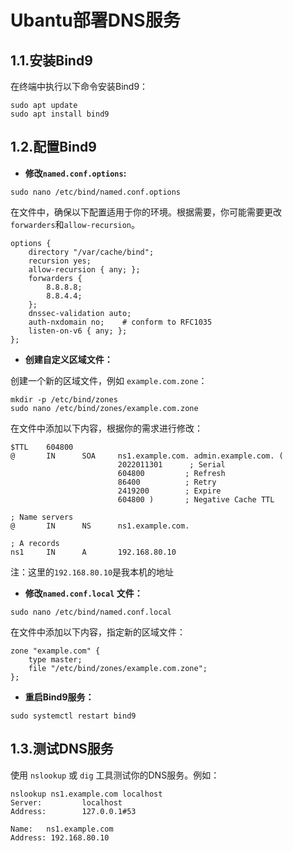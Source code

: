 # 							Ubantu部署DNS服务

## 1.1.安装Bind9

在终端中执行以下命令安装Bind9：

```shell
sudo apt update
sudo apt install bind9
```

## 1.2.配置Bind9

- **修改`named.conf.options`:**

```shell
sudo nano /etc/bind/named.conf.options
```

在文件中，确保以下配置适用于你的环境。根据需要，你可能需要更改`forwarders`和`allow-recursion`。

```shell
options {
    directory "/var/cache/bind";
    recursion yes;
    allow-recursion { any; };
    forwarders {
        8.8.8.8;
        8.8.4.4;
    };
    dnssec-validation auto;
    auth-nxdomain no;    # conform to RFC1035
    listen-on-v6 { any; };
};
```

- **创建自定义区域文件：**

创建一个新的区域文件，例如 `example.com.zone`：

```shell
mkdir -p /etc/bind/zones
sudo nano /etc/bind/zones/example.com.zone
```

在文件中添加以下内容，根据你的需求进行修改：

```shell
$TTL    604800
@       IN      SOA     ns1.example.com. admin.example.com. (
                        2022011301      ; Serial
                        604800         ; Refresh
                        86400          ; Retry
                        2419200        ; Expire
                        604800 )       ; Negative Cache TTL

; Name servers
@       IN      NS      ns1.example.com.

; A records
ns1     IN      A       192.168.80.10
```

注：这里的`192.168.80.10`是我本机的地址

- **修改`named.conf.local` 文件：**

```shell
sudo nano /etc/bind/named.conf.local
```

在文件中添加以下内容，指定新的区域文件：

```shell
zone "example.com" {
    type master;
    file "/etc/bind/zones/example.com.zone";
};
```

- **重启Bind9服务：**

```shell
sudo systemctl restart bind9
```

## 1.3.测试DNS服务

使用 `nslookup` 或 `dig` 工具测试你的DNS服务。例如：

```shell
nslookup ns1.example.com localhost
Server:         localhost
Address:        127.0.0.1#53

Name:   ns1.example.com
Address: 192.168.80.10
```